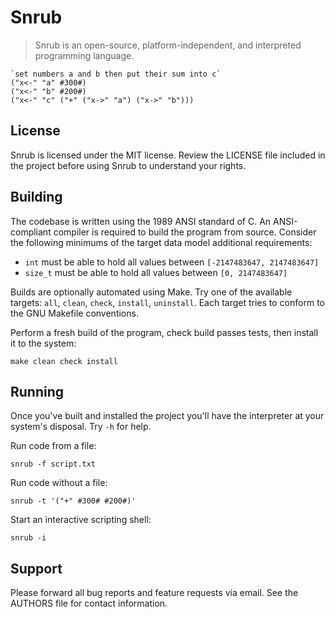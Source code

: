# Snrub
> Snrub is an open-source, platform-independent, and interpreted programming
language.

```
`set numbers a and b then put their sum into c`
("x<-" "a" #300#)
("x<-" "b" #200#)
("x<-" "c" ("+" ("x->" "a") ("x->" "b")))
```

## License
Snrub is licensed under the MIT license. Review the LICENSE file included in the
project before using Snrub to understand your rights.

## Building
The codebase is written using the 1989 ANSI standard of C. An ANSI-compliant
compiler is required to build the program from source. Consider the following
minimums of the target data model additional requirements:

- `int` must be able to hold all values between `[-2147483647, 2147483647]`
- `size_t` must be able to hold all values between `[0, 2147483647]`

Builds are optionally automated using Make. Try one of the available targets:
`all`, `clean`, `check`, `install`, `uninstall`. Each target tries to conform to
the GNU Makefile conventions.

Perform a fresh build of the program, check build passes tests, then install it
to the system:
```shell
make clean check install
```

## Running
Once you've built and installed the project you'll have the interpreter at your
system's disposal. Try `-h` for help.

Run code from a file:
```shell
snrub -f script.txt
```

Run code without a file:
```shell
snrub -t '("+" #300# #200#)'
```

Start an interactive scripting shell:
```shell
snrub -i
```

## Support
Please forward all bug reports and feature requests via email. See the AUTHORS
file for contact information.
